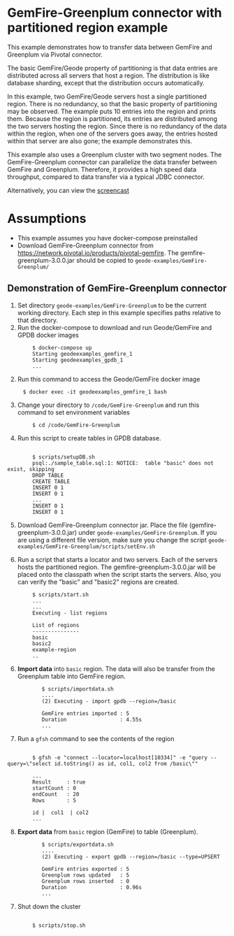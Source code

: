 <!--
Licensed to the Apache Software Foundation (ASF) under one or more
contributor license agreements.  See the NOTICE file distributed with
this work for additional information regarding copyright ownership.
The ASF licenses this file to You under the Apache License, Version 2.0
(the "License"); you may not use this file except in compliance with
the License.  You may obtain a copy of the License at

     http://www.apache.org/licenses/LICENSE-2.0

Unless required by applicable law or agreed to in writing, software
distributed under the License is distributed on an "AS IS" BASIS,
WITHOUT WARRANTIES OR CONDITIONS OF ANY KIND, either express or implied.
See the License for the specific language governing permissions and
limitations under the License.
-->

# GemFire-Greenplum connector with partitioned region example

This example demonstrates how to transfer data between GemFire and Greenplum via Pivotal connector.  

The basic GemFire/Geode property of partitioning is that data entries are distributed across all
servers that host a region.  The distribution is like database sharding, except
that the distribution occurs automatically. 

In this example, two GemFire/Geode servers host a single partitioned region.  There is no
redundancy, so that the basic property of partitioning may be observed.  The
example puts 10 entries into the region and prints them.  Because the region is
partitioned, its entries are distributed among the two servers hosting the
region.  Since there is no redundancy of the data within the region, when one
of the servers goes away, the entries hosted within that server are also gone;
the example demonstrates this.

This example also uses a Greenplum cluster with two segment nodes. The GemFire-Greenplum connector can parallelize the data transfer between GemFire and Greenplum. Therefore, it provides a high speed data throughput, compared to data transfer via a typical JDBC connector. 

Alternatively, you can view the [screencast](Screencast.md)

# Assumptions
* This example assumes you have docker-compose preinstalled
* Download GemFire-Greenplum connector from https://network.pivotal.io/products/pivotal-gemfire.  The gemfire-greenplum-3.0.0.jar should be copied to ```geode-examples/GemFire-Greenplum/```




## Demonstration of GemFire-Greenplum connector
1. Set directory ```geode-examples/GemFire-Greenplum``` to be the
current working directory.
Each step in this example specifies paths relative to that directory.
1. Run the docker-compose to download and run Geode/GemFire and GPDB docker images
```
        $ docker-compose up
        Starting geodeexamples_gemfire_1
        Starting geodeexamples_gpdb_1
        ...
```

2. Run this command to access the Geode/GemFire docker image 
```
     $ docker exec -it geodeexamples_gemfire_1 bash 
```

3. Change your directory to ```/code/GemFire-Greenplum``` and run this command to set environment variables
```
        $ cd /code/GemFire-Greenplum
```
      

4. Run this script to create tables in GPDB database.
```

        $ scripts/setupDB.sh
        psql:./sample_table.sql:1: NOTICE:  table "basic" does not exist, skipping
        DROP TABLE
        CREATE TABLE
        INSERT 0 1
        INSERT 0 1
        ...
        INSERT 0 1
        INSERT 0 1
```


5. Download GemFire-Greenplum connector jar. Place the file (gemfire-greenplum-3.0.0.jar) under ```geode-examples/GemFire-Greenplum```. If you are using a different file version, make sure you change the script ```geode-examples/GemFire-Greenplum/scripts/setEnv.sh``` 


5. Run a script that starts a locator and two servers.  Each of the servers
hosts the partitioned region.  The gemfire-greenplum-3.0.0.jar will be placed onto the
classpath when the script starts the servers. Also, you can verify the "basic" and "basic2" regions are created.

```     
        $ scripts/start.sh 
        ...
        ...
        Executing - list regions

        List of regions
        ---------------
        basic
        basic2
        example-region
        ..

```

6. **Import data** into `basic` region. The data
will also be transfer from the Greenplum table into GemFire region.

 ```       
            $ scripts/importdata.sh
            ....
            (2) Executing - import gpdb --region=/basic

            GemFire entries imported : 5
            Duration                 : 4.55s
            ...

 ```

7. Run a `gfsh` command to see the contents of the region
```

        $ gfsh -e "connect --locator=localhost[10334]" -e "query --query=\"select id.toString() as id, col1, col2 from /basic\""

        ...
        Result     : true
        startCount : 0
        endCount   : 20
        Rows       : 5

        id |  col1  | col2
        ...
```

   

8. **Export data** from `basic` region (GemFire) to table (Greenplum).

 ```       
            $ scripts/exportdata.sh
            ....
            (2) Executing - export gpdb --region=/basic --type=UPSERT

            GemFire entries exported : 5
            Greenplum rows updated   : 5
            Greenplum rows inserted  : 0
            Duration                 : 0.96s
            ...

 ```



7. Shut down the cluster
```

        $ scripts/stop.sh
```

